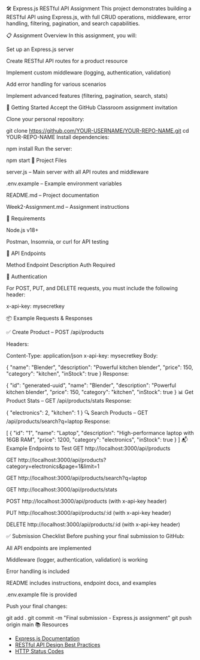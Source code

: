 🛠️ Express.js RESTful API Assignment
This project demonstrates building a RESTful API using Express.js, with full CRUD operations, middleware, error handling, filtering, pagination, and search capabilities.

📋 Assignment Overview
In this assignment, you will:

Set up an Express.js server

Create RESTful API routes for a product resource

Implement custom middleware (logging, authentication, validation)

Add error handling for various scenarios

Implement advanced features (filtering, pagination, search, stats)

🚀 Getting Started
Accept the GitHub Classroom assignment invitation

Clone your personal repository:


git clone https://github.com/YOUR-USERNAME/YOUR-REPO-NAME.git
cd YOUR-REPO-NAME
Install dependencies:


npm install
Run the server:


npm start
📁 Project Files

server.js – Main server with all API routes and middleware


.env.example – Example environment variables


README.md – Project documentation


Week2-Assignment.md – Assignment instructions

🔧 Requirements

Node.js v18+

Postman, Insomnia, or curl for API testing


📌 API Endpoints

Method	Endpoint	Description	Auth Required


🔐 Authentication

For POST, PUT, and DELETE requests, you must include the following header:


x-api-key: mysecretkey

📦 Example Requests & Responses

✅ Create Product – POST /api/products

Headers:


Content-Type: application/json
x-api-key: mysecretkey
Body:


{
  "name": "Blender",
  "description": "Powerful kitchen blender",
  "price": 150,
  "category": "kitchen",
  "inStock": true
}
Response:


{
  "id": "generated-uuid",
  "name": "Blender",
  "description": "Powerful kitchen blender",
  "price": 150,
  "category": "kitchen",
  "inStock": true
}
📊 Get Product Stats – GET /api/products/stats
Response:


{
  "electronics": 2,
  "kitchen": 1
}
🔍 Search Products – GET /api/products/search?q=laptop
Response:


[
  {
    "id": "1",
    "name": "Laptop",
    "description": "High-performance laptop with 16GB RAM",
    "price": 1200,
    "category": "electronics",
    "inStock": true
  }
]
📬 Example Endpoints to Test
GET http://localhost:3000/api/products

GET http://localhost:3000/api/products?category=electronics&page=1&limit=1

GET http://localhost:3000/api/products/search?q=laptop

GET http://localhost:3000/api/products/stats

POST http://localhost:3000/api/products (with x-api-key header)

PUT http://localhost:3000/api/products/:id (with x-api-key header)

DELETE http://localhost:3000/api/products/:id (with x-api-key header)

✅ Submission Checklist
Before pushing your final submission to GitHub:

 All API endpoints are implemented

 Middleware (logger, authentication, validation) is working

 Error handling is included

 README includes instructions, endpoint docs, and examples

 .env.example file is provided

 Push your final changes:

git add .
git commit -m "Final submission - Express.js assignment"
git push origin main
📚 Resources

- [Express.js Documentation](https://expressjs.com/)
- [RESTful API Design Best Practices](https://restfulapi.net/)
- [HTTP Status Codes](https://developer.mozilla.org/en-US/docs/Web/HTTP/Status) 

